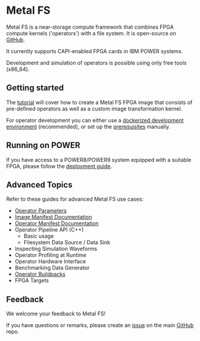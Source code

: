 # Metal FS

Metal FS is a near-storage compute framework that combines FPGA compute kernels ('operators') with a file system.
It is open-source on [GitHub](https://github.com/osmhpi/metalfs).

It currently supports CAPI-enabled FPGA cards in IBM POWER systems.

Development and simulation of operators is possible using only free tools (x86_64).

## Getting started

The [tutorial](tutorial.html) will cover how to create a Metal FS FPGA image that consists of pre-defined operators as well as a custom image transformation kernel.

For operator development you can either use a [dockerized development environment](docker_dev.html) (recommended), or set up the [prerequisites](prerequisites.html) manually.


## Running on POWER

If you have access to a POWER8/POWER9 system equipped with a suitable FPGA, please follow the [deployment guide](deployment.html).

## Advanced Topics

Refer to these guides for advanced Metal FS use cases:

- [Operator Parameters](operator_parameters)
- [Image Manifest Documentation](image_manifest)
- [Operator Manifest Documentation](operator_manifest)
- Operator Pipeline API (C++)
  - Basic usage
  - Filesystem Data Source / Data Sink
- Inspecting Simulation Waveforms
- Operator Profiling at Runtime
- Operator Hardware Interface
- Benchmarking Data Generator
- [Operator Buildpacks](buildpacks)
- FPGA Targets

## Feedback

We welcome your feedback to Metal FS!

If you have questions or remarks, please create an [issue](https://github.com/osmhpi/metalfs/issues) on the main [GitHub](https://github.com/osmhpi/metalfs) repo.

